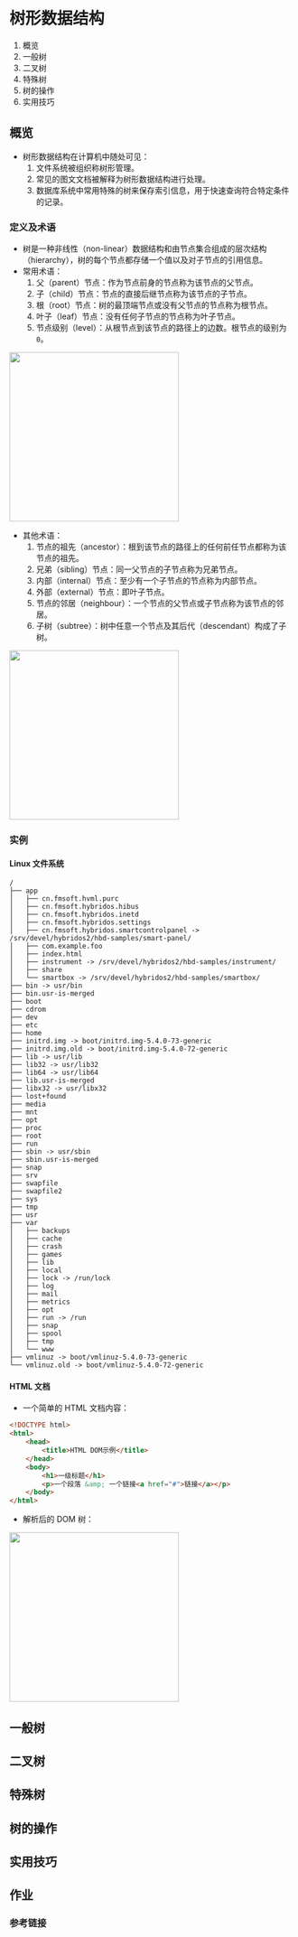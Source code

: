 # 树形数据结构

1. 概览
1. 一般树
1. 二叉树
1. 特殊树
1. 树的操作
1. 实用技巧

		
## 概览

- 树形数据结构在计算机中随处可见：
  1. 文件系统被组织称树形管理。
  1. 常见的图文文档被解释为树形数据结构进行处理。
  1. 数据库系统中常用特殊的树来保存索引信息，用于快速查询符合特定条件的记录。

	
### 定义及术语

- 树是一种非线性（non-linear）数据结构和由节点集合组成的层次结构（hierarchy），树的每个节点都存储一个值以及对子节点的引用信息。
- 常用术语：
  1. 父（parent）节点：作为节点前身的节点称为该节点的父节点。
  1. 子（child）节点：节点的直接后继节点称为该节点的子节点。
  1. 根（root）节点：树的最顶端节点或没有父节点的节点称为根节点。
  1. 叶子（leaf）节点：没有任何子节点的节点称为叶子节点。
  1. 节点级别（level）：从根节点到该节点的路径上的边数。根节点的级别为 `0`。

<img style="height:300px;width:auto;" src="assets/noijunior-tree-data-structure.png" />

	
- 其他术语：
  1. 节点的祖先（ancestor）：根到该节点的路径上的任何前任节点都称为该节点的祖先。
  1. 兄弟（sibling）节点：同一父节点的子节点称为兄弟节点。
  1. 内部（internal）节点：至少有一个子节点的节点称为内部节点。
  1. 外部（external）节点：即叶子节点。
  1. 节点的邻居（neighbour）：一个节点的父节点或子节点称为该节点的邻居。
  1. 子树（subtree）：树中任意一个节点及其后代（descendant）构成了子树。

<img style="height:300px;width:auto;" src="assets/noijunior-tree-data-structure.png" />

	
### 实例

#### Linux 文件系统

```console
/
├── app
│   ├── cn.fmsoft.hvml.purc
│   ├── cn.fmsoft.hybridos.hibus
│   ├── cn.fmsoft.hybridos.inetd
│   ├── cn.fmsoft.hybridos.settings
│   ├── cn.fmsoft.hybridos.smartcontrolpanel -> /srv/devel/hybridos2/hbd-samples/smart-panel/
│   ├── com.example.foo
│   ├── index.html
│   ├── instrument -> /srv/devel/hybridos2/hbd-samples/instrument/
│   ├── share
│   └── smartbox -> /srv/devel/hybridos2/hbd-samples/smartbox/
├── bin -> usr/bin
├── bin.usr-is-merged
├── boot
├── cdrom
├── dev
├── etc
├── home
├── initrd.img -> boot/initrd.img-5.4.0-73-generic
├── initrd.img.old -> boot/initrd.img-5.4.0-72-generic
├── lib -> usr/lib
├── lib32 -> usr/lib32
├── lib64 -> usr/lib64
├── lib.usr-is-merged
├── libx32 -> usr/libx32
├── lost+found
├── media
├── mnt
├── opt
├── proc
├── root
├── run
├── sbin -> usr/sbin
├── sbin.usr-is-merged
├── snap
├── srv
├── swapfile
├── swapfile2
├── sys
├── tmp
├── usr
├── var
│   ├── backups
│   ├── cache
│   ├── crash
│   ├── games
│   ├── lib
│   ├── local
│   ├── lock -> /run/lock
│   ├── log
│   ├── mail
│   ├── metrics
│   ├── opt
│   ├── run -> /run
│   ├── snap
│   ├── spool
│   ├── tmp
│   └── www
├── vmlinuz -> boot/vmlinuz-5.4.0-73-generic
└── vmlinuz.old -> boot/vmlinuz-5.4.0-72-generic
```

	
#### HTML 文档

- 一个简单的 HTML 文档内容：

```html
<!DOCTYPE html>
<html>
    <head>
        <title>HTML DOM示例</title>
    </head>
    <body>
        <h1>一级标题</h1>
        <p>一个段落 &amp; 一个链接<a href="#">链接</a></p>
    </body>
</html>
```

	
- 解析后的 DOM 树：

<img style="height:300px;width:auto;" src="assets/noijunior-html-dom-tree.svg" />

		
## 一般树

		
## 二叉树

		
## 特殊树

		
## 树的操作

		
## 实用技巧

		
## 作业

	
### 参考链接

